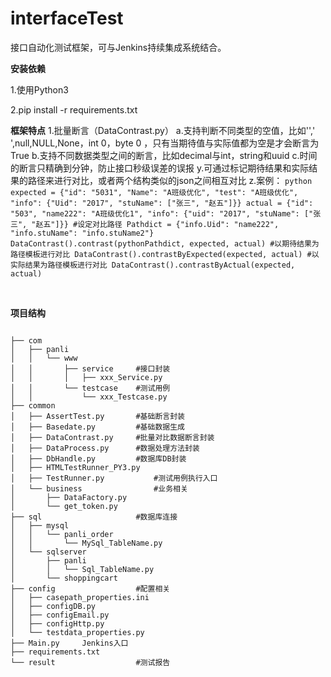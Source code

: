 # interfaceTest

接口自动化测试框架，可与Jenkins持续集成系统结合。

**安装依赖** 

1.使用Python3

2.pip install -r requirements.txt


**框架特点** 
1.批量断言（DataContrast.py）
  a.支持判断不同类型的空值，比如'',' ',null,NULL,None，int 0，byte 0 ，只有当期待值与实际值都为空是才会断言为True
  b.支持不同数据类型之间的断言，比如decimal与int，string和uuid
  c.时间的断言只精确到分钟，防止接口秒级误差的误报
  y.可通过标记期待结果和实际结果的路径来进行对比，或者两个结构类似的json之间相互对比
  z.案例：
    ```python
    expected = {"id": "5031", "Name": "A班级优化", "test": "A班级优化", "info": {"Uid": "2017", "stuName": ["张三", "赵五"]}}
    actual = {"id": "503", "name222": "A班级优化1", "info": {"uid": "2017", "stuName": ["张三", "赵五"]}}
    #设定对比路径
    Pathdict = {"info.Uid": "name222", "info.stuName": "info.stuName2"}
    DataContrast().contrast(pythonPathdict, expected, actual)
    #以期待结果为路径模板进行对比
    DataContrast().contrastByExpected(expected, actual)
    #以实际结果为路径模板进行对比
    DataContrast().contrastByActual(expected, actual)
    ```

<br> 

**项目结构** 
```

├── com
│   ├── panli
│   │   └── www
│   │       ├── service     #接口封装
│   │       │   ├── xxx_Service.py  
│   │       └── testcase    #测试用例
│   │           └── xxx_Testcase.py
├── common  
│   ├── AssertTest.py       #基础断言封装
│   ├── Basedate.py         #基础数据生成
│   ├── DataContrast.py     #批量对比数据断言封装
│   ├── DataProcess.py      #数据处理方法封装
│   ├── DbHandle.py         #数据库DB封装
│   ├── HTMLTestRunner_PY3.py   
│   ├── TestRunner.py           #测试用例执行入口
│   └── business                #业务相关
│       ├── DataFactory.py
│       └── get_token.py
├── sql                     #数据库连接
│   ├── mysql
│   │   └── panli_order
│   │       └── MySql_TableName.py
│   └── sqlserver
│       ├── panli
│       │   └── Sql_TableName.py
│       └── shoppingcart
├── config                  #配置相关
│   ├── casepath_properties.ini
│   ├── configDB.py
│   ├── configEmail.py
│   ├── configHttp.py
│   └── testdata_properties.py
├── Main.py     Jenkins入口
├── requirements.txt
└── result                  #测试报告

```

<br> 
